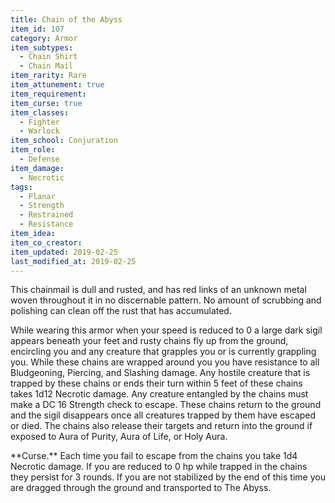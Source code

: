 ```yaml
---
title: Chain of the Abyss
item_id: 107
category: Armor
item_subtypes:
  - Chain Shirt
  - Chain Mail
item_rarity: Rare
item_attunement: true
item_requirement:
item_curse: true
item_classes:
  - Fighter
  - Warlock
item_school: Conjuration
item_role:
  - Defense
item_damage:
  - Necrotic
tags:
  - Planar
  - Strength
  - Restrained
  - Resistance
item_idea:
item_co_creator:
item_updated: 2019-02-25
last_modified_at: 2019-02-25
---
```


This chainmail is dull and rusted, and has red links of an unknown metal woven throughout it in no discernable pattern. No amount of scrubbing and polishing can clean off the rust that has accumulated.

While wearing this armor when your speed is reduced to 0 a large dark sigil appears beneath your feet and rusty chains fly up from the ground, encircling you and any creature that grapples you or is currently grappling you. While these chains are wrapped around you you have resistance to all Bludgeoning, Piercing, and Slashing damage. Any hostile creature that is trapped by these chains or ends their turn within 5 feet of these chains takes 1d12 Necrotic damage.
Any creature entangled by the chains must make a DC 16 Strength check to escape. These chains return to the ground and the sigil disappears once all creatures trapped by them have escaped or died. The chains also release their targets and return into the ground if exposed to <magic-spell>Aura of Purity</magic-spell>, <magic-spell>Aura of Life</magic-spell>, or <magic-spell>Holy Aura</magic-spell>.
<!--excerpt-->
<section id="curse">
**Curse.** Each time you fail to escape from the chains you take 1d4 Necrotic damage. If you are reduced to 0 hp while trapped in the chains they persist for 3 rounds. If you are not stabilized by the end of this time you are dragged through the ground and transported to The Abyss.
</section>
